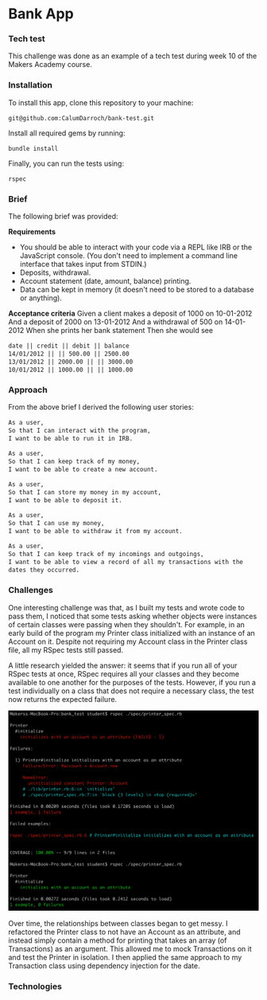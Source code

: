 # Bank App

### Tech test

This challenge was done as an example of a tech test during week 10 of the Makers Academy course.

### Installation

To install this app, clone this repository to your machine:

```
git@github.com:CalumDarroch/bank-test.git
```

Install all required gems by running:

```
bundle install
```

Finally, you can run the tests using:

```
rspec
```

### Brief

The following brief was provided:

**Requirements**
- You should be able to interact with your code via a REPL like IRB or the JavaScript console. (You don't need to implement a command line interface that takes input from STDIN.)
- Deposits, withdrawal.
- Account statement (date, amount, balance) printing.
- Data can be kept in memory (it doesn't need to be stored to a database or anything).

**Acceptance criteria**
Given a client makes a deposit of 1000 on 10-01-2012
And a deposit of 2000 on 13-01-2012
And a withdrawal of 500 on 14-01-2012
When she prints her bank statement
Then she would see
```
date || credit || debit || balance
14/01/2012 || || 500.00 || 2500.00
13/01/2012 || 2000.00 || || 3000.00
10/01/2012 || 1000.00 || || 1000.00
```

### Approach

From the above brief I derived the following user stories:

```
As a user,
So that I can interact with the program,
I want to be able to run it in IRB.
```

```
As a user,
So that I can keep track of my money,
I want to be able to create a new account.
```

```
As a user,
So that I can store my money in my account,
I want to be able to deposit it.
```

```
As a user,
So that I can use my money,
I want to be able to withdraw it from my account.
```

```
As a user,
So that I can keep track of my incomings and outgoings,
I want to be able to view a record of all my transactions with the dates they occurred.
```



### Challenges

One interesting challenge was that, as I built my tests and wrote code to pass them, I noticed that some tests asking whether objects were instances of certain classes were passing when they shouldn't. For example, in an early build of the program my Printer class initialized with an instance of an Account on it. Despite not requiring my Account class in the Printer class file, all my RSpec tests still passed.

A little research yielded the answer: it seems that if you run all of your RSpec tests at once, RSpec requires all your classes and they become available to one another for the purposes of the tests. However, if you run a test individually on a class that does not require a necessary class, the test now returns the expected failure.

![printer test fail](https://github.com/CalumDarroch/bank-test/blob/master/img/Screenshot%202019-06-03%20at%2019.01.06.png)

Over time, the relationships between classes began to get messy. I refactored the Printer class to not have an Account as an attribute, and instead simply contain a method for printing that takes an array (of Transactions) as an argument. This allowed me to mock Transactions on it and test the Printer in isolation. I then applied the same approach to my Transaction class using dependency injection for the date.

### Technologies
